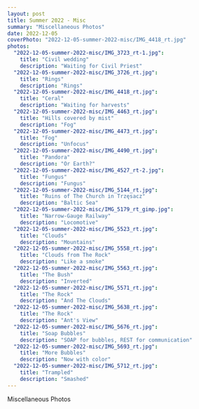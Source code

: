 ```yaml
---
layout: post
title: Summer 2022 - Misc
summary: "Miscellaneous Photos"
date: 2022-12-05
coverPhoto: "2022-12-05-summer-2022-misc/IMG_4418_rt.jpg"
photos:
  "2022-12-05-summer-2022-misc/IMG_3723_rt-1.jpg":
    title: "Civil wedding"
    description: "Waiting for Civil Priest"
  "2022-12-05-summer-2022-misc/IMG_3726_rt.jpg":
    title: "Rings"
    description: "Rings"
  "2022-12-05-summer-2022-misc/IMG_4418_rt.jpg":
    title: "Ceral"
    description: "Waiting for harvests"
  "2022-12-05-summer-2022-misc/IMG_4463_rt.jpg":
    title: "Hills covered by mist"
    description: "Fog"
  "2022-12-05-summer-2022-misc/IMG_4473_rt.jpg":
    title: "Fog"
    description: "Unfocus"
  "2022-12-05-summer-2022-misc/IMG_4490_rt.jpg":
    title: "Pandora"
    description: "Or Earth?"
  "2022-12-05-summer-2022-misc/IMG_4527_rt-2.jpg":
    title: "Fungus"
    description: "Fungus"
  "2022-12-05-summer-2022-misc/IMG_5144_rt.jpg":
    title: "Ruins of The Church in Trzęsacz"
    description: "Baltic Sea"
  "2022-12-05-summer-2022-misc/IMG_5179_rt_gimp.jpg":
    title: "Narrow-Gauge Railway"
    description: "Locomotive"
  "2022-12-05-summer-2022-misc/IMG_5523_rt.jpg":
    title: "Clouds"
    description: "Mountains"
  "2022-12-05-summer-2022-misc/IMG_5558_rt.jpg":
    title: "Clouds from The Rock"
    description: "Like a smoke"
  "2022-12-05-summer-2022-misc/IMG_5563_rt.jpg":
    title: "The Bush"
    description: "Inverted"
  "2022-12-05-summer-2022-misc/IMG_5571_rt.jpg":
    title: "The Rock"
    description: "And The Clouds"
  "2022-12-05-summer-2022-misc/IMG_5638_rt.jpg":
    title: "The Rock"
    description: "Ant's View"
  "2022-12-05-summer-2022-misc/IMG_5676_rt.jpg":
    title: "Soap Bubbles"
    description: "SOAP for bubbles, REST for communication"
  "2022-12-05-summer-2022-misc/IMG_5693_rt.jpg":
    title: "More Bubbles"
    description: "Now with color"
  "2022-12-05-summer-2022-misc/IMG_5712_rt.jpg":
    title: "Trampled"
    description: "Smashed"
---
```


Miscellaneous Photos
